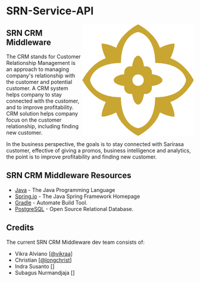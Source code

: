 # SRN-Service-API
<img align="right" src="logo.png" />

## SRN CRM Middleware
The CRM stands for Customer Relationship Management is an approach to managing company's relationship with the customer and potential customer. A CRM system helps company to stay connected with the customer, and to improve profitability. CRM solution helps company focus on the customer relationship, including finding new customer.

In the business perspective, the goals is to stay connected with Sarirasa customer, effective of giving a promos, business intelligence and analytics, the point is to improve profitability and finding new customer.

## SRN CRM Middleware Resources

- [Java](https://www.java.com/) - The Java Programming Language
- [Spring.io](http://spring.io/projects/spring-framework) - The Java Spring Framework Homepage
- [Gradle](https://gradle.org/) - Automate Build Tool.
- [PostgreSQL](https://www.postgresql.org/) - Open Source Relational Database.

## Credits

The current SRN CRM Middleware dev team consists of:
 - Vikra Alviano [[@vikraa](https://github.com/vikraa)]
 - Christian [[@longchrist](https://github.com/longchrist)]
 - Indra Susanto []
 - Subagus Nurmandjaja []
